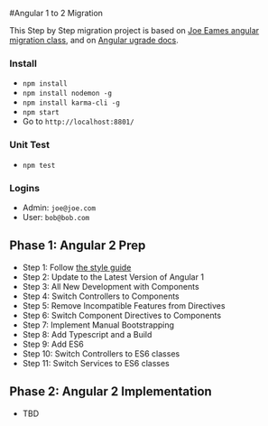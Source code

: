 #Angular 1 to 2 Migration

This Step by Step migration project is based on [Joe Eames angular migration class](https://app.pluralsight.com/library/courses/migrating-applications-angular-2), and on [Angular ugrade docs](https://angular.io/docs/ts/latest/guide/upgrade.html). 

### Install

* `npm install`
* `npm install nodemon -g`
* `npm install karma-cli -g`
* `npm start`
* Go to `http://localhost:8801/`

### Unit Test

* `npm test`

### Logins

* Admin: `joe@joe.com`
* User: `bob@bob.com`

## Phase 1: Angular 2 Prep

* Step 1: Follow [the style guide](https://github.com/johnpapa/angular-styleguide/tree/master/a1)
* Step 2: Update to the Latest Version of Angular 1
* Step 3: All New Development with Components
* Step 4: Switch Controllers to Components 
* Step 5: Remove Incompatible Features from Directives
* Step 6: Switch Component Directives to Components
* Step 7: Implement Manual Bootstrapping
* Step 8: Add Typescript and a Build 
* Step 9: Add ES6 
* Step 10: Switch Controllers to ES6 classes
* Step 11: Switch Services to ES6 classes

## Phase 2: Angular 2 Implementation 

* TBD